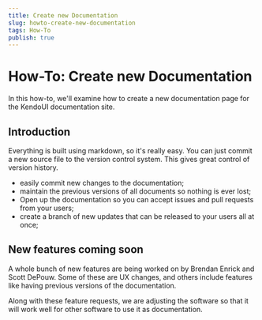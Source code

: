 ```yaml
---
title: Create new Documentation
slug: howto-create-new-documentation
tags: How-To
publish: true
---
```


# How-To: Create new Documentation

In this how-to, we'll examine how to create a new documentation page for the KendoUI documentation site.

## Introduction

Everything is built using markdown, so it's really easy. You can just commit a new source file to the version control system. This gives great control of version history.

* easily commit new changes to the documentation;
* maintain the previous versions of all documents so nothing is ever lost;
* Open up the documentation so you can accept issues and pull requests from your users;
* create a branch of new updates that can be released to your users all at once;

## New features coming soon

A whole bunch of new features are being worked on by Brendan Enrick and Scott DePouw. Some of these are UX changes, and others include features like having previous versions of the documentation.

Along with these feature requests, we are adjusting the software so that it will work well for other software to use it as documentation.


